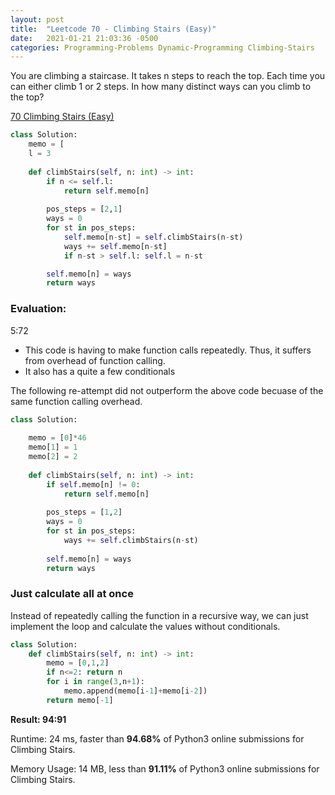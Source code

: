 ```yaml
---
layout: post
title:  "Leetcode 70 - Climbing Stairs (Easy)"
date:   2021-01-21 21:03:36 -0500
categories: Programming-Problems Dynamic-Programming Climbing-Stairs
---
```

You are climbing a staircase. It takes n steps to reach the top.
Each time you can either climb 1 or 2 steps. In how many distinct ways can you climb to the top?

[70 Climbing Stairs (Easy)](https://leetcode.com/problems/climbing-stairs/)

```python 
class Solution: 
    memo = [
    l = 3
    
    def climbStairs(self, n: int) -> int:
        if n <= self.l:
            return self.memo[n]
        
        pos_steps = [2,1]
        ways = 0
        for st in pos_steps:
            self.memo[n-st] = self.climbStairs(n-st)
            ways += self.memo[n-st]
            if n-st > self.l: self.l = n-st

        self.memo[n] = ways
        return ways
```
### Evaluation:
5:72

* This code is having to make function calls repeatedly. Thus, it suffers from overhead of function calling.
* It also has a quite a few conditionals

The following re-attempt did not outperform the above code becuase of the same function calling overhead.
```python
class Solution:
    
    memo = [0]*46
    memo[1] = 1
    memo[2] = 2
    
    def climbStairs(self, n: int) -> int:
        if self.memo[n] != 0:
            return self.memo[n]
        
        pos_steps = [1,2]
        ways = 0
        for st in pos_steps:
            ways += self.climbStairs(n-st)
        
        self.memo[n] = ways
        return ways
```

### Just calculate all at once
Instead of repeatedly calling the function in a recursive way, we can just implement the loop and calculate the values without conditionals.

```python
class Solution:    
    def climbStairs(self, n: int) -> int:
        memo = [0,1,2]
        if n<=2: return n
        for i in range(3,n+1):
            memo.append(memo[i-1]+memo[i-2])
        return memo[-1]
```
**Result: 94:91**

Runtime: 24 ms, faster than **94.68%** of Python3 online submissions for Climbing Stairs.

Memory Usage: 14 MB, less than **91.11%** of Python3 online submissions for Climbing Stairs.

